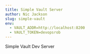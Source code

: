 ```yaml
---
title: Simple Vault Server
author: Nic Jackson
slug: simple-vault
env:
  - VAULT_ADDR=http://localhost:8200
  - VAULT_TOKEN=devopsrob
---
```


Simple Vault Dev Server